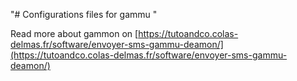"# Configurations files for gammu "

Read more about gammon on [https://tutoandco.colas-delmas.fr/software/envoyer-sms-gammu-deamon/](https://tutoandco.colas-delmas.fr/software/envoyer-sms-gammu-deamon/) 
